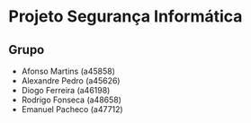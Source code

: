 # Projeto Segurança Informática
## Grupo
- Afonso Martins (a45858)
- Alexandre Pedro (a45626)
- Diogo Ferreira (a46198)
- Rodrigo Fonseca (a48658)
- Emanuel Pacheco (a47712)